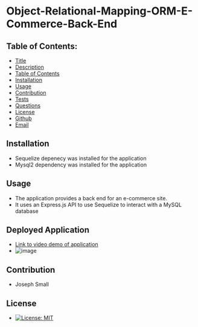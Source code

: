 # Object-Relational-Mapping-ORM-E-Commerce-Back-End
## Table of Contents:
* [Title](#E-Commerce-Back-End)
* [Description](#Description)
* [Table of Contents](#TableofContents)
* [Installation](#Installation)
* [Usage](#Usage)
* [Contribution](#Contribution)
* [Tests](#Tests)
* [Questions](#Questions)
* [License](#License)
* [Github](#Github)
* [Email](#Email)

## Installation 
- Sequelize depenecy was installed for the application
- Mysql2 dependency was installed for the application

## Usage
  - The application provides a back end for an e-commerce site.
  - It uses an Express.js API to use Sequelize to interact with a MySQL database
## Deployed Application
  - [Link to video demo of application]()
- ![image](https://user-images.githubusercontent.com/63420051/116928711-6ac81200-ac2b-11eb-83fd-032e147c9b2e.png)
## Contribution 
  - Joseph Small
## License 
  - [![License: MIT](https://img.shields.io/badge/License-MIT-yellow.svg)](https://opensource.org/licenses/MIT)
